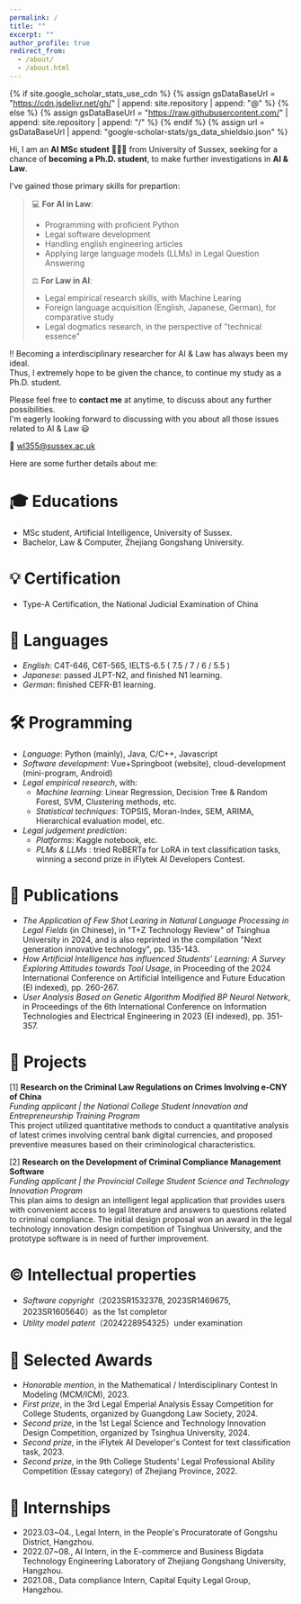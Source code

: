 ```yaml
---
permalink: /
title: ""
excerpt: ""
author_profile: true
redirect_from: 
  - /about/
  - /about.html
---
```


{% if site.google_scholar_stats_use_cdn %}
{% assign gsDataBaseUrl = "https://cdn.jsdelivr.net/gh/" | append: site.repository | append: "@" %}
{% else %}
{% assign gsDataBaseUrl = "https://raw.githubusercontent.com/" | append: site.repository | append: "/" %}
{% endif %}
{% assign url = gsDataBaseUrl | append: "google-scholar-stats/gs_data_shieldsio.json" %}

<span class='anchor' id='about-me'></span>

Hi, I am an __AI MSc student__ 👨🏻‍💻 from University of Sussex, seeking for a chance of __becoming a Ph.D. student__, to make further investigations in __AI & Law__.  

I've gained those primary skills for prepartion:  

> 💻 __For AI in Law__:
> * Programming with proficient Python
> * Legal software development
> * Handling english engineering articles
> * Applying large language models (LLMs) in Legal Question Answering
>
> ⚖️ __For Law in AI__:
> * Legal empirical research skills, with Machine Learing
> * Foreign language acquisition (English, Japanese, German), for comparative study
> * Legal dogmatics research, in the perspective of "technical essence"


‼️ Becoming a interdisciplinary researcher for AI & Law has always been my ideal.  
Thus, I extremely hope to be given the chance, to continue my study as a Ph.D. student.

Please feel free to __contact me__ at anytime, to discuss about any further possibilities.   
I'm eagerly looking forward to discussing with you about all those issues related to AI & Law 😃

📧 <font color=DodgerBlue> wl355@sussex.ac.uk </font>  
  
  
Here are some further details about me:
  
  
  
# 🎓 Educations
- MSc student, Artificial Intelligence, University of Sussex.   
- Bachelor, Law & Computer, Zhejiang Gongshang University.  

# 💡 Certification  
- Type-A Certification, the National Judicial Examination of China  

# 💬 Languages
- *English*: C4T-646, C6T-565, IELTS-6.5 ( 7.5 / 7 / 6 / 5.5 )
- *Japanese*: passed JLPT-N2, and finished N1 learning.
- *German*: finished CEFR-B1 learning.
  
# 🛠️ Programming
- *Language*: Python (mainly), Java, C/C++, Javascript
- *Software development*: Vue+Springboot (website), cloud-development (mini-program, Android)
- *Legal empirical research*, with: 
  * *Machine learning*: Linear Regression, Decision Tree & Random Forest, SVM, Clustering methods, etc. 
  * *Statistical techniques*: TOPSIS, Moran-Index, SEM, ARIMA, Hierarchical evaluation model, etc.
- *Legal judgement prediction*:
   * *Platforms*: Kaggle notebook, etc.
   * *PLMs & LLMs* : tried RoBERTa for LoRA in text classification tasks, winning a second prize in iFlytek AI Developers Contest.
  
# 📝 Publications
- *The Application of Few Shot Learing in Natural Language Processing in Legal Fields* (in Chinese), in "T+Z Technology Review" of Tsinghua University in 2024, and is also reprinted in the ‌compilation‌ "Next generation innovative technology", pp. 135-143.
- *How Artificial Intelligence has influenced Students’ Learning: A Survey Exploring Attitudes towards Tool Usage*, in Proceeding of the 2024 International Conference on Artificial Intelligence and Future Education (EI indexed), pp. 260-267.
- *User Analysis Based on Genetic Algorithm Modified BP Neural Network*, in Proceedings of the 6th International Conference on Information Technologies and Electrical Engineering in 2023 (EI indexed), pp. 351-357.
  
# 🚀 Projects
[1] __Research on the Criminal Law Regulations on Crimes Involving e-CNY of China__  
*Funding applicant | the National College Student Innovation and Entrepreneurship Training Program*  
This project utilized quantitative methods to conduct a quantitative analysis of latest crimes involving central bank digital currencies, and proposed preventive measures based on their criminological characteristics.

[2] __Research on the Development of Criminal Compliance Management Software__  
*Funding applicant | the Provincial College Student Science and Technology Innovation Program*  
This plan aims to design an intelligent legal application that provides users with convenient access to legal literature and answers to questions related to criminal compliance. The initial design proposal won an award in the legal technology innovation design competition of Tsinghua University, and the prototype software is in need of further improvement.

# ©️ Intellectual properties
- *Software copyright*（2023SR1532378, 2023SR1469675, 2023SR1605640）as the 1st completor
- *Utility model patent*（2024228954325）under examination

# 🏅 Selected Awards
- *Honorable mention*, in the Mathematical / Interdisciplinary Contest In Modeling (MCM/ICM), 2023.
- *First prize*, in the 3rd Legal Emperial Analysis Essay Competition for College Students, organized by Guangdong Law Society, 2024.
- *Second prize*, in the 1st Legal Science and Technology Innovation Design Competition, organized by Tsinghua University, 2024.
- *Second prize*, in the iFlytek AI Developer's Contest for text classification task, 2023.
- *Second prize*, in the 9th College Students' Legal Professional Ability Competition (Essay category) of Zhejiang Province, 2022.
   
# 🌱 Internships
- 2023.03~04., Legal Intern, in the People's Procuratorate of Gongshu District, Hangzhou. 
- 2022.07~08., AI Intern, in the E-commerce and Business Bigdata Technology Engineering Laboratory of Zhejiang Gongshang University, Hangzhou.
- 2021.08., Data compliance Intern, Capital Equity Legal Group, Hangzhou.
  


<!--

My research interest includes neural machine translation and computer vision. I have published more than 100 papers at the top international AI conferences with total <a href='https://scholar.google.com/citations?user=DhtAFkwAAAAJ'>google scholar citations <strong><span id='total_cit'>260000+</span></strong></a> (You can also use google scholar badge <a href='https://scholar.google.com/citations?user=DhtAFkwAAAAJ'><img src="https://img.shields.io/endpoint?url={{ url | url_encode }}&logo=Google%20Scholar&labelColor=f6f6f6&color=9cf&style=flat&label=citations"></a>).

<div class='paper-box'><div class='paper-box-image'><div><div class="badge">CVPR 2016</div><img src='images/500x300.png' alt="sym" width="100%"></div></div>
<div class='paper-box-text' markdown="1">

[Deep Residual Learning for Image Recognition](https://openaccess.thecvf.com/content_cvpr_2016/papers/He_Deep_Residual_Learning_CVPR_2016_paper.pdf)

**Kaiming He**, Xiangyu Zhang, Shaoqing Ren, Jian Sun

[**Project**](https://scholar.google.com/citations?view_op=view_citation&hl=zh-CN&user=DhtAFkwAAAAJ&citation_for_view=DhtAFkwAAAAJ:ALROH1vI_8AC) <strong><span class='show_paper_citations' data='DhtAFkwAAAAJ:ALROH1vI_8AC'></span></strong>
- Lorem ipsum dolor sit amet, consectetur adipiscing elit. Vivamus ornare aliquet ipsum, ac tempus justo dapibus sit amet. 
</div>
</div>

- [Lorem ipsum dolor sit amet, consectetur adipiscing elit. Vivamus ornare aliquet ipsum, ac tempus justo dapibus sit amet](https://github.com), A, B, C, **CVPR 2020**

# 🎶 Hobbies
I enjoy myself learning about cultures and musical instruments. 


I plays piano, ukelele, erhu, guzheng(古筝), guqin(古琴), and konghou(箜篌). 
Those hobbies are relaxing, and may also provide some inspirations for NLP study.

-->
